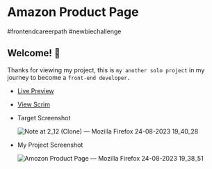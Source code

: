 # Amazon Product Page

#frontendcareerpath #newbiechallenge


## Welcome! 👋

Thanks for viewing my project, this is `my another solo project` in my journey to become a `front-end developer.`

* <a href="">Live Preview</a>

* <a href="https://scrimba.com/scrim/cgwRJzc9?pl=pVMagaWUV">View Scrim</a>

* Target Screenshot

  ![Note at 2_12 (Clone) — Mozilla Firefox 24-08-2023 19_40_28](https://github.com/MrSandeepSharma/Amazon-Product-Page/assets/142038020/ce149f2c-bbc7-41f0-a14d-eddb894e5e57)

* My Project Screenshot

  ![Amozon Product Page — Mozilla Firefox 24-08-2023 19_38_51](https://github.com/MrSandeepSharma/Amazon-Product-Page/assets/142038020/4c258d68-dd59-4381-b8c8-8fc8fe4faaa8)
